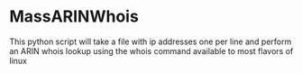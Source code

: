 # MassARINWhois
This python script will take a file with ip addresses one per line and perform an ARIN whois lookup using the whois command available to most flavors of linux
